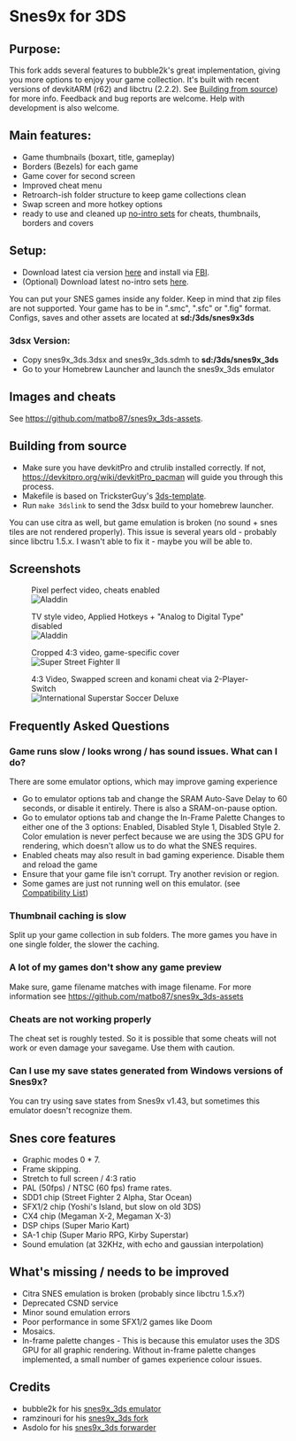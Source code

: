 # Snes9x for 3DS

## Purpose:

This fork adds several features to bubble2k's great implementation, giving you more options to enjoy your game collection. It's built with recent versions of devkitARM (r62) and libctru (2.2.2). See [Building from source](#building-from-source)) for more info. Feedback and bug reports are welcome. Help with development is also welcome. 

## Main features:

* Game thumbnails (boxart, title, gameplay)
* Borders (Bezels) for each game
* Game cover for second screen
* Improved cheat menu
* Retroarch-ish folder structure to keep game collections clean
* Swap screen and more hotkey options
* ready to use and cleaned up [no-intro sets](https://github.com/matbo87/snes9x_3ds-assets) for cheats, thumbnails, borders and covers 

## Setup:

* Download latest cia version [here](https://github.com/matbo87/snes9x_3ds/releases) and install via [FBI](https://github.com/Steveice10/FBI/releases).
* (Optional) Download latest no-intro sets [here](https://github.com/matbo87/snes9x_3ds-assets/releases).

You can put your SNES games inside any folder. Keep in mind that zip files are not supported. Your game has to be in ".smc", ".sfc" or ".fig" format.<br>
Configs, saves and other assets are located at **sd:/3ds/snes9x3ds**

### 3dsx Version:
* Copy snes9x_3ds.3dsx and snes9x_3ds.sdmh to **sd:/3ds/snes9x_3ds**
* Go to your Homebrew Launcher and launch the snes9x_3ds emulator


## Images and cheats
See https://github.com/matbo87/snes9x_3ds-assets.


## Building from source
* Make sure you have devkitPro and ctrulib installed correctly. 
If not, https://devkitpro.org/wiki/devkitPro_pacman will guide you through this process.
* Makefile is based on TricksterGuy's [3ds-template](https://github.com/TricksterGuy/3ds-template). 
* Run `make 3dslink` to send the 3dsx build to your homebrew launcher.

You can use citra as well, but game emulation is broken (no sound + snes tiles are not rendered properly). This issue is several years old - probably since libctru 1.5.x.
I wasn't able to fix it - maybe you will be able to.

## Screenshots
  <figure>
    <figcaption>Pixel perfect video, cheats enabled</figcaption>
    <img src="screenshots/aladdin-pp-cheats.png"" alt="Aladdin">
  </figure>
  <figure>
    <figcaption>TV style video, Applied Hotkeys + "Analog to Digital Type" disabled</figcaption>
    <img src="screenshots/dkc-tvstyle-hotkeys.png"" alt="Aladdin">
  </figure>
  <figure>
    <figcaption>Cropped 4:3 video, game-specific cover</figcaption>
    <img src="screenshots/sf2-cropped-border-cover.png" alt="Super Street Fighter II">
  </figure>
  <figure>
    <figcaption>4:3 Video, Swapped screen and konami cheat via 2-Player-Switch</figcaption>
    <img src="screenshots/issd-screen-swap-konami-cheat.png" alt="International Superstar Soccer Deluxe">
  </figure>
</div>


## Frequently Asked Questions

### Game runs slow / looks wrong / has sound issues. What can I do?

There are some emulator options, which may improve gaming experience

* Go to emulator options tab and change the SRAM Auto-Save Delay to 60 seconds, or disable it entirely. There is also a SRAM-on-pause option.
* Go to emulator options tab and change the In-Frame Palette Changes to either one of the 3 options: Enabled, Disabled Style 1, Disabled Style 2. Color emulation is never perfect because we are using the 3DS GPU for rendering, which doesn't allow us to do what the SNES requires.
* Enabled cheats may also result in bad gaming experience. Disable them and reload the game
* Ensure that your game file isn't corrupt. Try another revision or region.
* Some games are just not running well on this emulator. (see [Compatibility List](http://wiki.gbatemp.net/wiki/Snes9x_for_3DS))


### Thumbnail caching is slow
Split up your game collection in sub folders. The more games you have in one single folder, the slower the caching.

### A lot of my games don't show any game preview
Make sure, game filename matches with image filename. For more information see https://github.com/matbo87/snes9x_3ds-assets

### Cheats are not working properly

The cheat set is roughly tested. So it is possible that some cheats will not work or even damage your savegame. Use them with caution.

### Can I use my save states generated from Windows versions of Snes9x?

You can try using save states from Snes9x v1.43, but sometimes this emulator doesn't recognize them.


## Snes core features
* Graphic modes 0 * 7.
* Frame skipping.
* Stretch to full screen / 4:3 ratio
* PAL (50fps) / NTSC (60 fps) frame rates.
* SDD1 chip (Street Fighter 2 Alpha, Star Ocean)
* SFX1/2 chip (Yoshi's Island, but slow on old 3DS)
* CX4 chip (Megaman X-2, Megaman X-3)
* DSP chips (Super Mario Kart)
* SA-1 chip (Super Mario RPG, Kirby Superstar)
* Sound emulation (at 32KHz, with echo and gaussian interpolation)

## What's missing / needs to be improved
* Citra SNES emulation is broken (probably since libctru 1.5.x?)
* Deprecated CSND service
* Minor sound emulation errors
* Poor performance in some SFX1/2 games like Doom
* Mosaics.
* In-frame palette changes - This is because this emulator uses the 3DS GPU for all graphic rendering. Without in-frame palette changes implemented, a small number of games experience colour issues.


## Credits

* bubble2k for his [snes9x_3ds emulator](https://github.com/bubble2k16/snes9x_3ds)
* ramzinouri for his [snes9x_3ds fork](https://github.com/ramzinouri/snes9x_3ds)
* Asdolo for his [snes9x_3ds forwarder](https://github.com/Asdolo/snes9x_3ds_forwarder)
